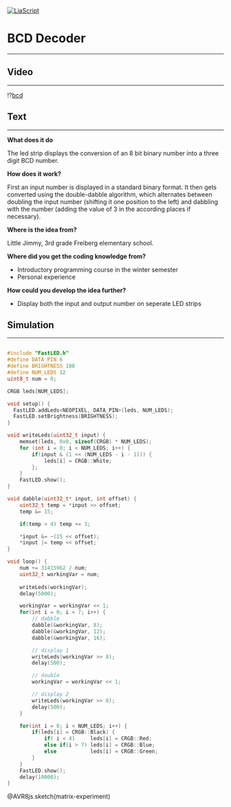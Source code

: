 <!--

author:   Ben und Martin
email:    
version:  0.1.7
language: EN
narrator: US English Female Female


import: https://raw.githubusercontent.com/liaTemplates/AVR8js/main/README.md
        

-->
[![LiaScript](https://raw.githubusercontent.com/LiaScript/LiaScript/master/badges/course.svg)](https://liascript.github.io/course/?https://github.com/BenWeckend/BCD/blob/main/bcd.md?plain=1)

# BCD Decoder
-------------

## Video
--------
!?[bcd](https://cdn.discordapp.com/attachments/505834702515470348/1106535704860827658/20230512_1158062.mp4)

## Text
-------

**What does it do**

The led strip displays the conversion of an 8 bit binary number into a three digit BCD number. 

**How does it work?**

First an input number is displayed in a standard binary format.
It then gets converted using the double-dabble algorithm, which alternates between doubling the input number (shifting it one position to the left) and dabbling with the number (adding the value of 3 in the according places if necessary).

**Where is the idea from?**

Little Jimmy, 3rd grade Freiberg elementary school. 

**Where did you get the coding knowledge from?**

- Introductory programming course in the winter semester
- Personal experience

**How could you develop the idea further?**

- Display both the input and output number on seperate LED strips



## Simulation
-----
<div id="matrix-experiment">
<wokwi-neopixel-matrix pin="6" cols="9" rows="9"></wokwi-neopixel-matrix>
<span id="simulation-time"></span>
</div>

```cpp             Automata

#include "FastLED.h"
#define DATA_PIN 6
#define BRIGHTNESS 180
#define NUM_LEDS 12
uint8_t num = 0;

CRGB leds[NUM_LEDS];

void setup() {
  FastLED.addLeds<NEOPIXEL, DATA_PIN>(leds, NUM_LEDS);
  FastLED.setBrightness(BRIGHTNESS);
}

void writeLeds(uint32_t input) {
    memset(leds, 0x0, sizeof(CRGB) * NUM_LEDS);
    for (int i = 0; i < NUM_LEDS; i++) {
        if(input & (1 << (NUM_LEDS - i - 1))) {
            leds[i] = CRGB::White;
        };
    }
    FastLED.show();
}

void dabble(uint32_t* input, int offset) {
    uint32_t temp = *input >> offset;
    temp &= 15;

    if(temp > 4) temp += 3;

    *input &= ~(15 << offset);
    *input |= temp << offset;
}

void loop() {
    num += 31415962 / num;
    uint32_t workingVar = num;
    
    writeLeds(workingVar);
    delay(5000);

    workingVar = workingVar << 1;
    for(int i = 0; i < 7; i++) {
        // dabble
        dabble(&workingVar, 8);
        dabble(&workingVar, 12);
        dabble(&workingVar, 16);

        // display 1
        writeLeds(workingVar >> 8);
        delay(500);

        // double
        workingVar = workingVar << 1;

        // display 2
        writeLeds(workingVar >> 8);
        delay(500);
    }

    for(int i = 0; i < NUM_LEDS; i++) {
        if(leds[i] = CRGB::Black) {
            if( i < 4)     leds[i] = CRGB::Red;
            else if(i > 7) leds[i] = CRGB::Blue;
            else           leds[i] = CRGB::Green;
        }
    }
    FastLED.show();
    delay(10000);
}


```
@AVR8js.sketch(matrix-experiment)
